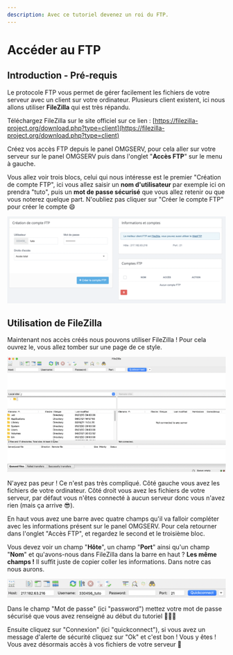 ```yaml
---
description: Avec ce tutoriel devenez un roi du FTP.
---
```


# Accéder au FTP

## Introduction - Pré-requis

Le protocole FTP vous permet de gérer facilement les fichiers de votre serveur avec un client sur votre ordinateur. Plusieurs client existent, ici nous allons utiliser **FileZilla** qui est très répandu.

Téléchargez FileZilla sur le site officiel sur ce lien : [https://filezilla-project.org/download.php?type=client](https://filezilla-project.org/download.php?type=client)

Créez vos accès FTP depuis le panel OMGSERV, pour cela aller sur votre serveur sur le panel OMGSERV puis dans l'onglet "**Accès FTP**" sur le menu à gauche. 

Vous allez voir trois blocs, celui qui nous intéresse est le premier "Création de compte FTP", ici vous allez saisir un **nom d'utilisateur** par exemple ici on prendra "tuto", puis un **mot de passe sécurisé** que vous allez retenir ou que vous noterez quelque part. N'oubliez pas cliquer sur "Créer le compte FTP" pour créer le compte 😄

![](../.gitbook/assets/screenshot-2021-04-07-at-19.59.09.png)

##  Utilisation de FileZilla

Maintenant nos accès créés nous pouvons utiliser FileZilla ! Pour cela ouvrez le, vous allez tomber sur une page de ce style.

![FileZilla sous MacOS \(version anglaise\)](../.gitbook/assets/screenshot-2021-04-07-at-20.05.18.png)

N'ayez pas peur ! Ce n'est pas très compliqué. Côté gauche vous avez les fichiers de votre ordinateur. Côté droit vous avez les fichiers de votre serveur, par défaut vous n'êtes connecté à aucun serveur donc vous n'avez rien \(mais ça arrive 😎\).

En haut vous avez une barre avec quatre champs qu'il va falloir compléter avec les informations présent sur le panel OMGSERV. Pour cela retourner dans l'onglet "Accès FTP", et regardez le second et le troisième bloc.

Vous devez voir un champ "**Hôte**", un champ "**Port**" ainsi qu'un champ "**Nom**" et qu'avons-nous dans FileZilla dans la barre en haut ? **Les même champs !** Il suffit juste de copier coller les informations. Dans notre cas nous aurons.

![](../.gitbook/assets/image.png)

Dans le champ "Mot de passe" \(ici "password"\) mettez votre mot de passe sécurisé que vous avez renseigné au début du tutoriel 🕵🏻‍♂️

Ensuite cliquez sur "Connexion" \(ici "quickconnect"\), si vous avez un message d'alerte de sécurité cliquez sur "Ok" et c'est bon ! Vous y êtes ! Vous avez désormais accès à vos fichiers de votre serveur 🥳

